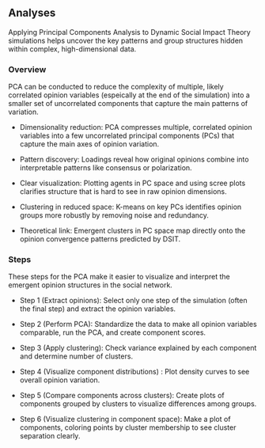 ## Analyses

Applying Principal Components Analysis to Dynamic Social Impact Theory simulations helps uncover the key patterns and group structures hidden within complex, high-dimensional data.

### Overview

PCA can be conducted to reduce the complexity of multiple, likely correlated opinion variables (espeically at the end of the simulation) into a smaller set of uncorrelated components that capture the main patterns of variation.

- Dimensionality reduction: PCA compresses multiple, correlated opinion variables into a few uncorrelated principal components (PCs) that capture the main axes of opinion variation.

- Pattern discovery: Loadings reveal how original opinions combine into interpretable patterns like consensus or polarization.

- Clear visualization: Plotting agents in PC space and using scree plots clarifies structure that is hard to see in raw opinion dimensions.

- Clustering in reduced space: K-means on key PCs identifies opinion groups more robustly by removing noise and redundancy.

- Theoretical link: Emergent clusters in PC space map directly onto the opinion convergence patterns predicted by DSIT.

### Steps

These steps for the PCA make it easier to visualize and interpret the emergent opinion structures in the social network.

- Step 1 (Extract opinions): Select only one step of the simulation (often the final step) and extract the opinion variables.

- Step 2 (Perform PCA): Standardize the data to make all opinion variables comparable, run the PCA, and create component scores.

- Step 3 (Apply clustering): Check variance explained by each component and determine number of clusters.

- Step 4 (Visualize component distributions) : Plot density curves to see overall opinion variation.

- Step 5 (Compare components across clusters): Create plots of components grouped by clusters to visualize differences among groups.

- Step 6 (Visualize clustering in component space): Make a plot of components, coloring points by cluster membership to see cluster separation clearly.
